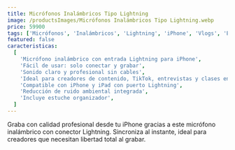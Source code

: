 ```yaml
---
title: Micrófonos Inalámbricos Tipo Lightning
image: /productsImages/Micrófonos Inalámbricos Tipo Lightning.webp
price: 59900
tags: ['Micrófonos', 'Inalámbricos', 'Lightning', 'iPhone', 'Vlogs', 'Entrevistas', 'YouTube', 'Wireless']
featured: false
caracteristicas:
  [
    'Micrófono inalámbrico con entrada Lightning para iPhone',
    'Fácil de usar: solo conectar y grabar',
    'Sonido claro y profesional sin cables',
    'Ideal para creadores de contenido, TikTok, entrevistas y clases en línea',
    'Compatible con iPhone y iPad con puerto Lightning',
    'Reducción de ruido ambiental integrada',
    'Incluye estuche organizador',
  ]
---
```


Graba con calidad profesional desde tu iPhone gracias a este micrófono inalámbrico con conector Lightning. Sincroniza al instante, ideal para creadores que necesitan libertad total al grabar.
